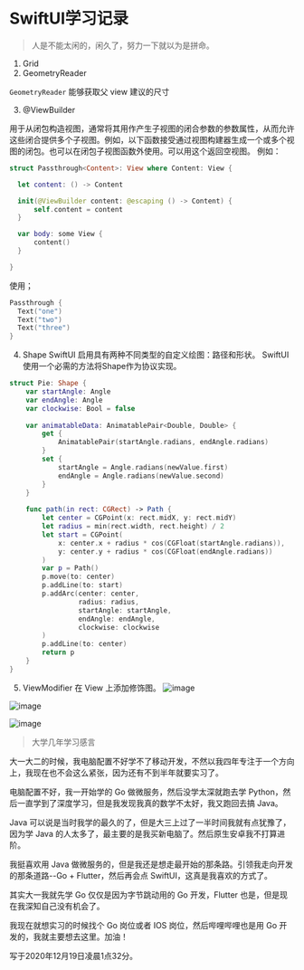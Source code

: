 # SwiftUI学习记录
> 人是不能太闲的，闲久了，努力一下就以为是拼命。

1. Grid
2. GeometryReader

  `GeometryReader` 能够获取父 view 建议的尺寸
  
3. @ViewBuilder

  用于从闭包构造视图，通常将其用作产生子视图的闭合参数的参数属性，从而允许这些闭合提供多个子视图。例如，以下函数接受通过视图构建器生成一个或多个视图的闭包。也可以在闭包子视图函数外使用。可以用这个返回空视图。
  例如：
  ```swift
  struct Passthrough<Content>: View where Content: View {

    let content: () -> Content

    init(@ViewBuilder content: @escaping () -> Content) {
        self.content = content
    }

    var body: some View {
        content()
    }

  }
  ```
  使用；
  ```swift
  Passthrough {
    Text("one")
    Text("two")
    Text("three")
  }
  ```
4. Shape
SwiftUI 启用具有两种不同类型的自定义绘图：路径和形状。
SwiftUI使用一个必需的方法将Shape作为协议实现。
```swift
struct Pie: Shape {
    var startAngle: Angle
    var endAngle: Angle
    var clockwise: Bool = false
    
    var animatableData: AnimatablePair<Double, Double> {
        get {
            AnimatablePair(startAngle.radians, endAngle.radians)
        }
        set {
            startAngle = Angle.radians(newValue.first)
            endAngle = Angle.radians(newValue.second)
        }
    }
    
    func path(in rect: CGRect) -> Path {
        let center = CGPoint(x: rect.midX, y: rect.midY)
        let radius = min(rect.width, rect.height) / 2
        let start = CGPoint(
            x: center.x + radius * cos(CGFloat(startAngle.radians)),
            y: center.y + radius * cos(CGFloat(endAngle.radians))
        )
        var p = Path()
        p.move(to: center)
        p.addLine(to: start)
        p.addArc(center: center,
                 radius: radius,
                 startAngle: startAngle,
                 endAngle: endAngle,
                 clockwise: clockwise
        )
        p.addLine(to: center)
        return p
    }
}
```
5. ViewModifier
在 View 上添加修饰图。
![image](https://chase-oss2.oss-cn-beijing.aliyuncs.com/images/2021-02-06-2.55.58.png)

![image](https://chase-oss2.oss-cn-beijing.aliyuncs.com/images/2021-02-06-2.57.06.png)

![image](https://chase-oss2.oss-cn-beijing.aliyuncs.com/images/2021-02-06-2.57.19.png)

> 大学几年学习感言

大一大二的时候，我电脑配置不好学不了移动开发，不然以我四年专注于一个方向上，我现在也不会这么紧张，因为还有不到半年就要实习了。

电脑配置不好，我一开始学的 Go 做微服务，然后没学太深就跑去学 Python，然后一直学到了深度学习，但是我发现我真的数学不太好，我又跑回去搞 Java。

Java 可以说是当时我学的最久的了，但是大三上过了一半时间我就有点犹豫了，因为学 Java 的人太多了，最主要的是我买新电脑了。然后原生安卓我不打算进阶。

我挺喜欢用 Java 做微服务的，但是我还是想走最开始的那条路。引领我走向开发的那条道路--Go + Flutter，然后再会点 SwiftUI，这真是我喜欢的方式了。

其实大一我就先学 Go 仅仅是因为字节跳动用的 Go 开发，Flutter 也是，但是现在我深知自己没有机会了。

我现在就想实习的时候找个 Go 岗位或者 IOS 岗位，然后哔哩哔哩也是用 Go 开发的，我就主要想去这里。加油！

写于2020年12月19日凌晨1点32分。
